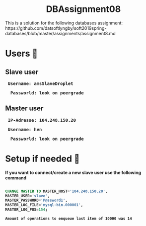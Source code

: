 <h1 align="center">DBAssignment08</h1>

<p>This is a solution for the following databases assignment: https://github.com/datsoftlyngby/soft2019spring-databases/blob/master/assignments/assignment8.md </p>

<h1>Users <g-emoji class="g-emoji" alias="page_with_curl" fallback-src="https://github.githubassets.com/images/icons/emoji/unicode/1f4c3.png">📃</g-emoji></h1>

<h2>Slave user</h2>

<strong>
 <IP-Adresse: 159.65.199.41
</strong>
  
<pre>
 Username: amsSlaveDroplet
</pre>
  
<pre>
  Passworld: look on peergrade
</pre>
 
 <h2>Master user</h2>
   
<pre>
 IP-Adresse: 104.248.150.20
</pre>
 
<pre>
 Username: hvn
</pre>
 
<pre>
  Passworld: look on peergrade
</pre>
 
 <h1>Setup if needed <g-emoji class="g-emoji" alias="checkered_flag" fallback-src="https://github.githubassets.com/images/icons/emoji/unicode/1f3c1.png">🏁</g-emoji></h1>
 <p>If you want to connect/create a new slave user use the following command  </p>
 
```sql

CHANGE MASTER TO MASTER_HOST='104.248.150.20',
MASTER_USER='slave',
MASTER_PASSWORD='P@ssword1',
MASTER_LOG_FILE='mysql-bin.000001',
MASTER_LOG_POS=154;

```
<pre><code>Amount of operations to enqueue last item of 10000 was 14

</code></pre>
